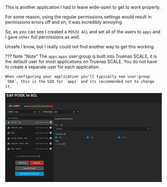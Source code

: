 This is another application I had to leave wide-open to get to work properly. 

For some reason, using the regular permissions settings would result in permissions errors off and on, it was incredibly annoying.

So, as you can see I created a `POSIX ACL` and set all of the users to `apps` and I gave `other` full permissions as well.

Unsafe I know, but I really could not find another way to get this working.

??? Note "Note"
    The `apps`:`apps` user:group is built into Truenas SCALE, it is the default user for most applications on Truenas SCALE. You do not have to create a separate user for each application.

    When configuring your application you'll typically see user:group `568`, this is the UID for `apps` and its recommended not to change it.

![!Dataset: syncthing](images/datasets/dataset.png)